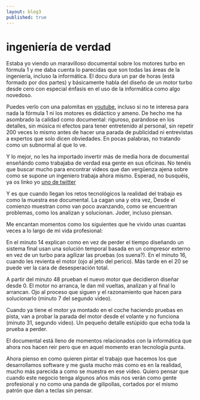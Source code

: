 ```yaml
---
layout: blog3
published: true
---
```


# ingeniería de verdad

Estaba yo viendo un maravilloso documental sobre los motores turbo en fórmula 1 y me daba cuenta
lo parecidas que son todas las áreas de la ingeniería, incluso la informática. El docu dura un par de horas (está formado
por dos partes) y básicamente habla del diseño de un motor turbo desde cero con especial énfasis en
el uso de la informática como algo novedoso.

Puedes verlo con una palomitas en [youtube](https://www.youtube.com/watch?v=UfGQnJth6bY), incluso si
no te interesa para nada la fórmula 1 ni los motores es didáctico y ameno. De hecho me ha asombrado
la calidad como documental: riguroso, parándose en los detalles, sin música ni efectos para tener
entretenido al personal, sin repetir 200 veces lo mismo antes de hacer una parada de publicidad ni
entrevistas a expertos que solo dicen obviedades. En pocas palabras, no tratando como un subnormal
al que lo ve.

Y lo mejor, no les ha importado invertir más de media hora de documental enseñándo como trabajaba de verdad
esa gente en sus oficinas. No tenéis que buscar mucho para encontrar videos que dan vergüenza ajena sobre como se
supone un ingeniero trabaja ahora mismo. Esperad, no busquéis, ya os linko yo [uno de twitter](http://youtu.be/vccZkELgEsU)

Y es que cuando llegan los retos tecnológicos la realidad del trabajo es como la muestra ese
documental. La cagan una y otra vez, Desde el comienzo muestran como van poco avanzando, como se encuentran problemas, como los analizan y solucionan. Joder, incluso piensan.

Me encantan momentos como los siguientes que he vivido unas cuantas veces a lo largo de mi vida
profesional:

En el minuto 14 explican como en vez de perder el tiempo diseñando un sistema final usan una
solución temporal basada en un compresor externo en vez de un turbo para agilizar las pruebas (os
suena?). En el minuto 16, cuando les revienta el motor (ojo al jeto del perico). Más tarde en el 20
se puede ver la cara de desesperación total.

A partir del minuto 48 prueban el nuevo motor que decidieron diseñar desde 0. El motor no arranca,
le dan mil vueltas, analizan y al final lo arrancan. Ojo al proceso que siguen y el razonamiento que
hacen para solucionarlo (minuto 7 del segundo video).

Cuando ya tiene el motor ya montado en el coche haciendo pruebas en pista, van a probar la parada
del motor desde el volante y no funciona (minuto 31, segundo video). Un pequeño detalle estúpido que echa
toda la prueba a perder.

El documental está lleno de momentos relacionados con la informática que ahora nos hacen reir pero
que en aquel momento eran tecnología punta.

Ahora pienso en como quieren pintar el trabajo que hacemos los que desarrollamos software y me gusta
mucho más como es en la realidad, mucho más parecida a como se muestra en ese video. Quiero pensar
que cuando este negocio tenga algunos años más nos verán como gente profesional y no como una panda
de gilipollas, cortados por el mismo patrón que dan a teclas sin pensar.









